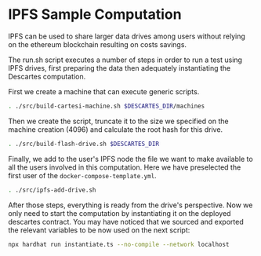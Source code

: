 # IPFS Sample Computation

IPFS can be used to share larger data drives among users without relying on the ethereum blockchain resulting on costs savings. 

The run.sh script executes a number of steps in order to run a test using IPFS drives, first preparing the data then adequately instantiating the Descartes computation.

First we create a machine that can execute generic scripts.

```sh
. ./src/build-cartesi-machine.sh $DESCARTES_DIR/machines
```

Then we create the script, truncate it to the size we specified on the machine creation (4096) and calculate the root hash for this drive. 

```sh
. ./src/build-flash-drive.sh $DESCARTES_DIR
```

Finally, we add to the user's IPFS node the file we want to make available to all the users involved in this computation. Here we have preselected the first user of the `docker-compose-template.yml`. 


```sh
. ./src/ipfs-add-drive.sh
```


After those steps, everything is ready from the drive's perspective. Now we only need to start the computation by instantiating it on the deployed descartes contract. You may have noticed that we sourced and exported the relevant variables to be now used on the next script: 

```sh
npx hardhat run instantiate.ts --no-compile --network localhost
```